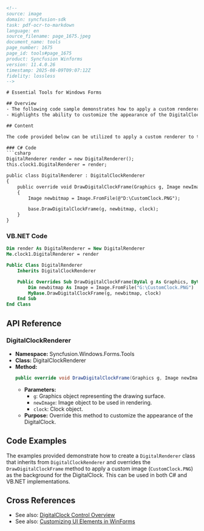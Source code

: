 ```html
<!-- 
source: image
domain: syncfusion-sdk
task: pdf-ocr-to-markdown
language: en
source_filename: page_1675.jpeg
document_name: tools
page_number: 1675
page_id: tools#page_1675
product: Syncfusion Winforms
version: 11.4.0.26
timestamp: 2025-08-09T09:07:12Z
fidelity: lossless
-->

# Essential Tools for Windows Forms

## Overview
- The following code sample demonstrates how to apply a custom renderer to the DigitalClock component.
- Highlights the ability to customize the appearance of the DigitalClock by overriding the `DrawDigitalClockFrame` method.

## Content

The code provided below can be utilized to apply a custom renderer to the DigitalClock:

### C# Code
```csharp
DigitalRenderer render = new DigitalRenderer();
this.clock1.DigitalRenderer = render;

public class DigitalRenderer : DigitalClockRenderer
{
    public override void DrawDigitalClockFrame(Graphics g, Image newImage, Clock clock)
    {
        Image newbitmap = Image.FromFile(@"D:\CustomClock.PNG");

        base.DrawDigitalClockFrame(g, newbitmap, clock);
    }
}
```

### VB.NET Code
```vb
Dim render As DigitalRenderer = New DigitalRenderer
Me.clock1.DigitalRenderer = render

Public Class DigitalRenderer
    Inherits DigitalClockRenderer

    Public Overrides Sub DrawDigitalClockFrame(ByVal g As Graphics, ByVal newImage As Image, ByVal clock As Clock)
        Dim newbitmap As Image = Image.FromFile("G:\CustomClock.PNG")
        MyBase.DrawDigitalClockFrame(g, newbitmap, clock)
    End Sub
End Class
```

## API Reference

### DigitalClockRenderer
- **Namespace:** Syncfusion.Windows.Forms.Tools
- **Class:** DigitalClockRenderer
- **Method:**
  ```csharp
  public override void DrawDigitalClockFrame(Graphics g, Image newImage, Clock clock)
  ```
  - **Parameters:**
    - `g`: Graphics object representing the drawing surface.
    - `newImage`: Image object to be used in rendering.
    - `clock`: Clock object.
  - **Purpose:** Override this method to customize the appearance of the DigitalClock.

## Code Examples

The examples provided demonstrate how to create a `DigitalRenderer` class that inherits from `DigitalClockRenderer` and overrides the `DrawDigitalClockFrame` method to apply a custom image (`CustomClock.PNG`) as the background for the DigitalClock. This can be used in both C# and VB.NET implementations.

## Cross References

- See also: [DigitalClock Control Overview](#anchor_target)
- See also: [Customizing UI Elements in WinForms](#anchor_target)

<!-- tags: windows forms, digitalclock, custom renderer, digitalclockrenderer, c#, vb.net -->
```